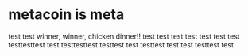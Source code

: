 # metacoin is meta

test
test
winner, winner, chicken dinner!!
test
test
test
test
test
test
test
testtesttest
test
testtesttest
testtest
test
testtest
test
test
testtest
test
